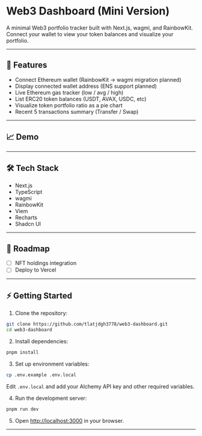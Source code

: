 # Web3 Dashboard (Mini Version)

A minimal Web3 portfolio tracker built with Next.js, wagmi, and RainbowKit.  
Connect your wallet to view your token balances and visualize your portfolio.

---

## 🚀 Features

-  Connect Ethereum wallet (RainbowKit → wagmi migration planned)
-  Display connected wallet address (ENS support planned)
-  Live Ethereum gas tracker (low / avg / high)
-  List ERC20 token balances (USDT, AVAX, USDC, etc)
-  Visualize token portfolio ratio as a pie chart
-  Recent 5 transactions summary (Transfer / Swap)

---

## 📈 Demo

---

## 🛠 Tech Stack

- Next.js
- TypeScript
- wagmi
- RainbowKit
- Viem
- Recharts
- Shadcn UI

---

## 🔮 Roadmap

- [ ] NFT holdings integration
- [ ] Deploy to Vercel

---

## ⚡ Getting Started

1. Clone the repository:
```bash
git clone https://github.com/tlatjdgh3778/web3-dashboard.git
cd web3-dashboard
```

2. Install dependencies:
```bash
pnpm install
```

3. Set up environment variables:
```bash
cp .env.example .env.local
```
Edit `.env.local` and add your Alchemy API key and other required variables.

4. Run the development server:
```bash
pnpm run dev
```

5. Open [http://localhost:3000](http://localhost:3000) in your browser.

---